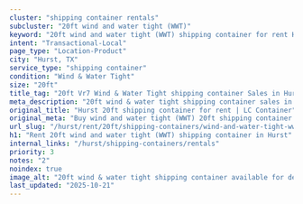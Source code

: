 ```yaml
---
cluster: "shipping container rentals"
subcluster: "20ft wind and water tight (WWT)"
keyword: "20ft wind and water tight (WWT) shipping container for rent Hurst, TX"
intent: "Transactional-Local"
page_type: "Location-Product"
city: "Hurst, TX"
service_type: "shipping container"
condition: "Wind & Water Tight"
size: "20ft"
title_tag: "20ft Vr7 Wind & Water Tight shipping container Sales in Hurst | LC Container"
meta_description: "20ft wind & water tight shipping container sales in Hurst. Fast delivery, competitive pricing. Serving shipping containers area. Quote ID: X3W. Call (214) 524-4168 for your free quote today."
original_title: "Hurst 20ft shipping container for rent | LC Container"
original_meta: "Buy wind and water tight (WWT) 20ft shipping container rent with local delivery in Hurst, TX. LC Container — local Since 2003. Request a fast quote today."
url_slug: "/hurst/rent/20ft/shipping-containers/wind-and-water-tight-wwt"
h1: "Rent 20ft wind and water tight (WWT) shipping container in Hurst"
internal_links: "/hurst/shipping-containers/rentals"
priority: 3
notes: "2"
noindex: true
image_alt: "20ft wind & water tight shipping container available for delivery in Hurst"
last_updated: "2025-10-21"
---
```


<!-- TODO: Add unique city/inventory copy, images, and internal links here. -->
